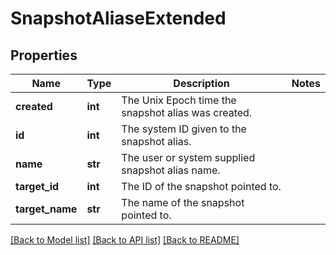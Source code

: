 # SnapshotAliaseExtended

## Properties
Name | Type | Description | Notes
------------ | ------------- | ------------- | -------------
**created** | **int** | The Unix Epoch time the snapshot alias was created. | 
**id** | **int** | The system ID given to the snapshot alias. | 
**name** | **str** | The user or system supplied snapshot alias name. | 
**target_id** | **int** | The ID of the snapshot pointed to. | 
**target_name** | **str** | The name of the snapshot pointed to. | 

[[Back to Model list]](../README.md#documentation-for-models) [[Back to API list]](../README.md#documentation-for-api-endpoints) [[Back to README]](../README.md)


